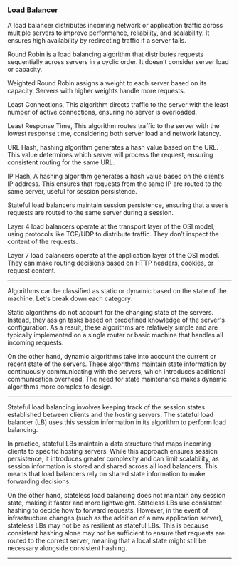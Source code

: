 ### Load Balancer

A load balancer distributes incoming network or application traffic across multiple servers to improve performance, reliability, and scalability. It ensures high availability by redirecting traffic if a server fails.

Round Robin is a load balancing algorithm that distributes requests sequentially across servers in a cyclic order. It doesn’t consider server load or capacity.

 Weighted Round Robin assigns a weight to each server based on its capacity. Servers with higher weights handle more requests.

Least Connections,  This algorithm directs traffic to the server with the least number of active connections, ensuring no server is overloaded.

Least Response Time, This algorithm routes traffic to the server with the lowest response time, considering both server load and network latency.

URL Hash,  hashing algorithm generates a hash value based on the URL. This value determines which server will process the request, ensuring consistent routing for the same URL.

IP Hash, A hashing algorithm generates a hash value based on the client’s IP address. This ensures that requests from the same IP are routed to the same server, useful for session persistence.


 Stateful load balancers maintain session persistence, ensuring that a user’s requests are routed to the same server during a session.

 Layer 4 load balancers operate at the transport layer of the OSI model, using protocols like TCP/UDP to distribute traffic. They don’t inspect the content of the requests.

 Layer 7 load balancers operate at the application layer of the OSI model. They can make routing decisions based on HTTP headers, cookies, or request content.

 ---

 Algorithms can be classified as static or dynamic based on the state of the machine. Let's break down each category:

Static algorithms do not account for the changing state of the servers. Instead, they assign tasks based on predefined knowledge of the server's configuration. As a result, these algorithms are relatively simple and are typically implemented on a single router or basic machine that handles all incoming requests.

On the other hand, dynamic algorithms take into account the current or recent state of the servers. These algorithms maintain state information by continuously communicating with the servers, which introduces additional communication overhead. The need for state maintenance makes dynamic algorithms more complex to design.

----

Stateful load balancing involves keeping track of the session states established between clients and the hosting servers. The stateful load balancer (LB) uses this session information in its algorithm to perform load balancing.

In practice, stateful LBs maintain a data structure that maps incoming clients to specific hosting servers. While this approach ensures session persistence, it introduces greater complexity and can limit scalability, as session information is stored and shared across all load balancers. This means that load balancers rely on shared state information to make forwarding decisions.

On the other hand, stateless load balancing does not maintain any session state, making it faster and more lightweight. Stateless LBs use consistent hashing to decide how to forward requests. However, in the event of infrastructure changes (such as the addition of a new application server), stateless LBs may not be as resilient as stateful LBs. This is because consistent hashing alone may not be sufficient to ensure that requests are routed to the correct server, meaning that a local state might still be necessary alongside consistent hashing.

---

